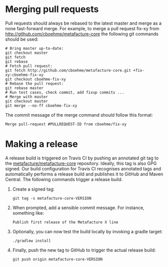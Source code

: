 # Merging pull requests

Pull requests should always be rebased to the latest master and merge as a none fast-forward merge.
For example, to merge a pull request fix-xy from http://github.com/cboehme/metafacture-core the following git commands should be used:
```
# Bring master up-to-date:
git checkout master
git fetch
git rebase
# Fetch pull request:
git fetch http://github.com/cboehme/metafacture-core.git +fix-xy:cboehme-fix-xy
git checkout cboehme-fix-xy
# Rebase the pull request:
git rebase master
# Run test cases, check commit, add fixup commits ...
# Merge with master
git checkout master
git merge --no-ff cboehme-fix-xy
```
The commit message of the merge command should follow this format:
```
Merge pull-request #PULLREQUEST-ID from cboehme/fix-xy
```

# Making a release

A release build is triggered on Travis CI by pushing an annotated git tag to the [metafacture/metafacture-core](https://github.com/metafacture/metafacture-core) repository. Ideally, this tag is also GPG signed. Our build configuration for Travis CI recognises annotated tags and automatically performs a release build and publishes it to GitHub and Maven Central.
The following commands trigger a release build.

 1. Create a signed tag:
    ```
    git tag -s metafacture-core-VERSION
    ```
 1. When prompted, add a sensible commit message. For instance, something like:
    ```
    Publish first release of the Metafacture X line
    ```
 1. Optionally, you can now test the build locally by invoking a gradle target:
    ```
    ./gradlew install
    ```
 1. Finally, push the new tag to GitHub to trigger the actual release build:
    ```
    git push origin metafacture-core-VERSION
    ```